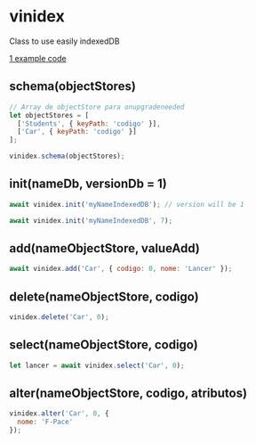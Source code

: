 # vinidex

Class to use easily indexedDB

[1 example code](test-async.js)

## schema(objectStores)

```javascript
// Array de objectStore para onupgradeneeded
let objectStores = [
  ['Students', { keyPath: 'codigo' }],
  ['Car', { keyPath: 'codigo' }]
];

vinidex.schema(objectStores);
```

## init(nameDb, versionDb = 1)

```javascript
await vinidex.init('myNameIndexedDB'); // version will be 1
```

```javascript
await vinidex.init('myNameIndexedDB', 7);
```

## add(nameObjectStore, valueAdd)

```javascript
await vinidex.add('Car', { codigo: 0, nome: 'Lancer' });
```

## delete(nameObjectStore, codigo)

```javascript
vinidex.delete('Car', 0);
```

## select(nameObjectStore, codigo)

```javascript
let lancer = await vinidex.select('Car', 0);
```

## alter(nameObjectStore, codigo, atributos)

```javascript
vinidex.alter('Car', 0, {
  nome: 'F-Pace'
});
```
